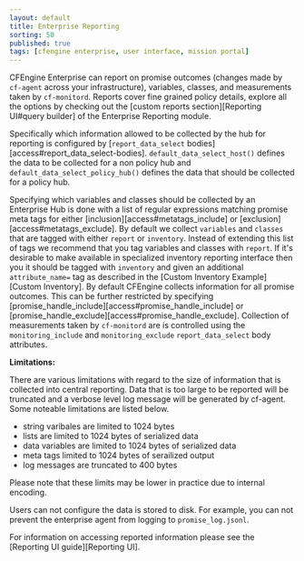 ```yaml
---
layout: default
title: Enterprise Reporting
sorting: 50
published: true
tags: [cfengine enterprise, user interface, mission portal]
---
```


CFEngine Enterprise can report on promise outcomes (changes made by `cf-agent`
across your infrastructure), variables, classes, and measurements taken by
`cf-monitord`. Reports cover fine grained policy details, explore all the
options by checking out the [custom reports section][Reporting UI#query builder]
of the Enterprise Reporting module.

Specifically which information allowed to be collected by the hub for reporting
is configured by [`report_data_select` bodies][access#report_data_select-bodies].
`default_data_select_host()` defines the data to be collected for a non policy hub
and `default_data_select_policy_hub()` defines the data that should be collected
for a policy hub.

Specifying which variables and classes should be collected by an Enterprise Hub
is done with a list of regular expressions matching promise meta tags for either
[inclusion][access#metatags_include] or [exclusion][access#metatags_exclude]. By
default we collect `variables` and `classes` that are tagged with either
`report` or `inventory`. Instead of extending this list of tags we recommend
that you tag variables and classes with `report`. If it's desirable to make
available in specialized inventory reporting interface then you it should be
tagged with `inventory` and given an additional `attribute_name=` tag as
described in the [Custom Inventory Example][Custom Inventory]. By default
CFEngine collects information for all promise outcomes. This can be further
restricted by specifying [promise_handle_include][access#promise_handle_include]
or [promise_handle_exclude][access#promise_handle_exclude]. Collection of
measurements taken by `cf-monitord` are is controlled using the
`monitoring_include` and `monitoring_exclude` `report_data_select` body
attributes.

**Limitations:**

There are various limitations with regard to the size of information that is
collected into central reporting. Data that is too large to be reported will be
truncated and a verbose level log message will be generated by cf-agent. Some
noteable limitations are listed below.

* string varibales are limited to 1024 bytes
* lists are limited to 1024 bytes of serialized data
* data variables are limited to 1024 bytes of serialized data
* meta tags limited to 1024 bytes of serailized output
* log messages are truncated to 400 bytes

Please note that these limits may be lower in practice due to internal
encoding.

Users can not configure the data is stored to disk. For example, you can not
prevent the enterprise agent from logging to `promise_log.jsonl`.

For information on accessing reported information please see the
[Reporting UI guide][Reporting UI].
